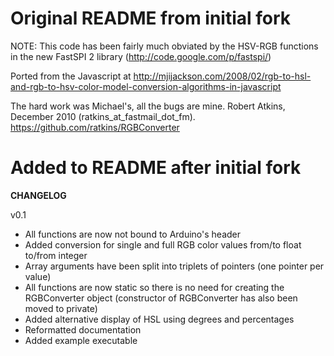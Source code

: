 # Original README from initial fork

NOTE: This code has been fairly much obviated by the HSV-RGB functions in the new FastSPI 2 library (http://code.google.com/p/fastspi/)

Ported from the Javascript at http://mjijackson.com/2008/02/rgb-to-hsl-and-rgb-to-hsv-color-model-conversion-algorithms-in-javascript

The hard work was Michael's, all the bugs are mine.
Robert Atkins, December 2010 (ratkins_at_fastmail_dot_fm).
https://github.com/ratkins/RGBConverter

# Added to README after initial fork

**CHANGELOG**

v0.1

 * All functions are now not bound to Arduino's header
 * Added conversion for single and full RGB color values from/to float to/from integer
 * Array arguments have been split into triplets of pointers (one pointer per value)
 * All functions are now static so there is no need for creating the RGBConverter object (constructor of RGBConverter has also been moved to private)
 * Added alternative display of HSL using degrees and percentages
 * Reformatted documentation
 * Added example executable
